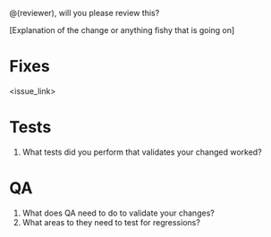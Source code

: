 @(reviewer), will you please review this?

[Explanation of the change or anything fishy that is going on]

# Fixes
<issue_link>

# Tests
1. What tests did you perform that validates your changed worked?

# QA
1. What does QA need to do to validate your changes?
1. What areas to they need to test for regressions?
